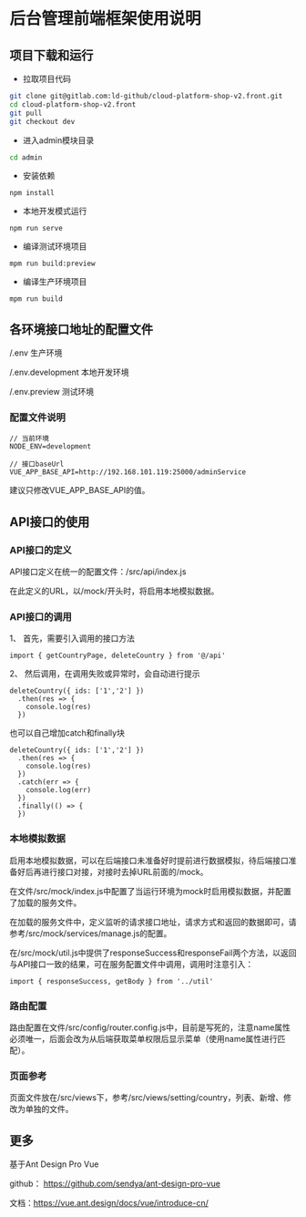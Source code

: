 # 后台管理前端框架使用说明

## 项目下载和运行

- 拉取项目代码
```bash
git clone git@gitlab.com:ld-github/cloud-platform-shop-v2.front.git
cd cloud-platform-shop-v2.front
git pull
git checkout dev
```

- 进入admin模块目录
```bash
cd admin
```

- 安装依赖
```
npm install
```

- 本地开发模式运行
```
npm run serve
```

- 编译测试环境项目
```
mpm run build:preview
```

- 编译生产环境项目
```
mpm run build
```

## 各环境接口地址的配置文件

/.env 生产环境

/.env.development 本地开发环境

/.env.preview 测试环境

### 配置文件说明

```
// 当前环境
NODE_ENV=development

// 接口baseUrl
VUE_APP_BASE_API=http://192.168.101.119:25000/adminService
```

建议只修改VUE_APP_BASE_API的值。

## API接口的使用

### API接口的定义

API接口定义在统一的配置文件：/src/api/index.js

在此定义的URL，以/mock/开头时，将启用本地模拟数据。

### API接口的调用

1、 首先，需要引入调用的接口方法

```
import { getCountryPage, deleteCountry } from '@/api'
```

2、 然后调用，在调用失败或异常时，会自动进行提示

```
deleteCountry({ ids: ['1','2'] })
  .then(res => {
    console.log(res)
  })
```

也可以自己增加catch和finally块

```
deleteCountry({ ids: ['1','2'] })
  .then(res => {
    console.log(res)
  })
  .catch(err => {
    console.log(err)
  })
  .finally(() => {
  })
```

### 本地模拟数据

启用本地模拟数据，可以在后端接口未准备好时提前进行数据模拟，待后端接口准备好后再进行接口对接，对接时去掉URL前面的/mock。

在文件/src/mock/index.js中配置了当运行环境为mock时启用模拟数据，并配置了加载的服务文件。

在加载的服务文件中，定义监听的请求接口地址，请求方式和返回的数据即可，请参考/src/mock/services/manage.js的配置。

在/src/mock/util.js中提供了responseSuccess和responseFail两个方法，以返回与API接口一致的结果，可在服务配置文件中调用，调用时注意引入：

```
import { responseSuccess, getBody } from '../util'
```

### 路由配置

路由配置在文件/src/config/router.config.js中，目前是写死的，注意name属性必须唯一，后面会改为从后端获取菜单权限后显示菜单（使用name属性进行匹配）。

### 页面参考

页面文件放在/src/views下，参考/src/views/setting/country，列表、新增、修改为单独的文件。

## 更多

基于Ant Design Pro Vue

github： https://github.com/sendya/ant-design-pro-vue

文档：https://vue.ant.design/docs/vue/introduce-cn/